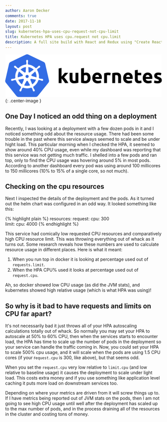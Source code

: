 ```yaml
---
author: Aaron Decker
comments: true
date: 2017-11-18
layout: post
slug: kubernetes-hpa-uses-cpu-request-not-cpu-limit
title: Kubernetes HPA uses cpu.request not cpu.limit
description: A full site build with React and Redux using "Create React App"
---
```


![kubernetes](/images/blog/kubernetes.svg){: .center-image }

## One Day I noticed an odd thing on a deployment

Recently, I was looking at a deployment with a few dozen pods in it and I noticed something odd about the resource usage. There had been some trouble in the past where this service always seemed to scale and be under hight load. This particular morning when I checked the HPA, it seemed to show around 40% CPU usage, even while my dashboard was reporting that this service was not getting much traffic.
I shelled into a few pods and ran top, only to find the CPU usage was hovering around 5% in most pods. According to another dashboard every pod was using around 100 millicores to 150 millicores (10% to 15% of a single core, so not much).


## Checking on the cpu resources

Next I inspected the details of the deployment and the pods. As it turned out the helm chart was configured in an odd way. It looked something like this:

{% highlight plain %}
resources:
  request:
    cpu: 300  
  limit:
    cpu: 4000
{% endhighlight %}

This service had comically low requested CPU resources and comparatively high CPU resource limit. This was throwing everything out of whack as it turns out. Some research reveals how these numbers are used to calculate resource usage in different places. Here is what it meant:

 1. When you run top in docker it is looking at percentage used out of ```requests.limit```.
 2. When the HPA CPU% used it looks at percentage used out of ```request.cpu```.

Ah, so docker showed low CPU usage (as did the JVM stats), and kubernetes showed high relative usage (which is what HPA was using)!


## So why is it bad to have requests and limits on CPU far apart?

It's not necessarily bad it just throws all of your HPA autoscaling calculations totally out of whack. So normally you may set your HPA to autoscale at 50% to 60% CPU, then when the services starts to encounter load, the HPA has time to scale up the number of pods in the deployment so your service can handle the traffic coming in. Now, you could set your HPA to scale 500% cpu usage, and it will scale when the pods are using 1.5 CPU cores (if your r```equest.cpu``` is 300, like above), but that seems odd.

When you set the ```request.cpu``` very low relative to ```limit.cpu``` (and low relative to baseline usage) it causes the deployment to scale under light load. This costs extra money and if you use something like application level caching it puts more load on downstream services too.

Depending on where your metrics are driven from it will screw things up to. If I have metrics being reported out of JVM stats on the pods, then I am not going to see high CPU usage until well after the deployment has scaled up to the max number of pods, and in the process draining all of the resources in the cluster and costing tons of money.
